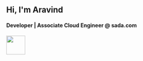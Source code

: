## Hi, I'm Aravind  
#### Developer | Associate Cloud Engineer @ sada.com 


<img src="https://media.giphy.com/media/VgCDAzcKvsR6OM0uWg/giphy.gif" width="50">

